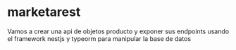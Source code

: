# marketarest
Vamos a crear una api de objetos producto y exponer sus endpoints usando el framework nestjs y typeorm para manipular la base de datos

